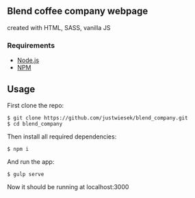 
## Blend coffee company webpage 
created with HTML, SASS, vanilla JS

### Requirements
* [Node.js](https://nodejs.org/en/)
* [NPM](https://www.npmjs.com/)
 
## Usage
First clone the repo:
```
$ git clone https://github.com/justwiesek/blend_company.git
$ cd blend_company
```

Then install all required dependencies:
```
$ npm i
```

And run the app:
```
$ gulp serve
```
Now it should be running at localhost:3000
